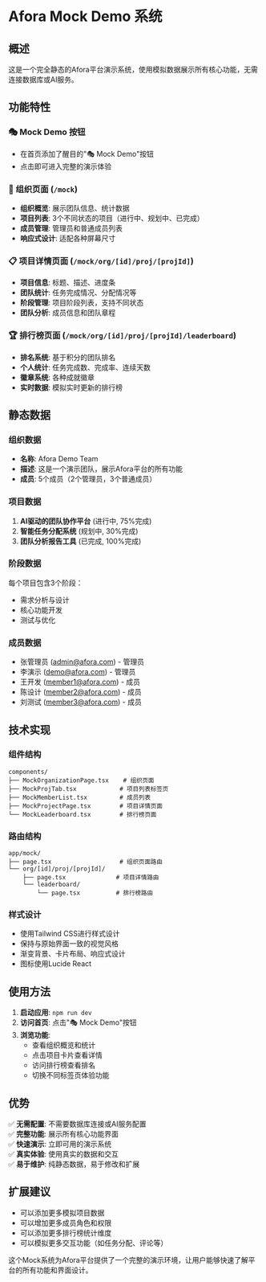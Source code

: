 # Afora Mock Demo 系统

## 概述

这是一个完全静态的Afora平台演示系统，使用模拟数据展示所有核心功能，无需连接数据库或AI服务。

## 功能特性

### 🎭 Mock Demo 按钮
- 在首页添加了醒目的"🎭 Mock Demo"按钮
- 点击即可进入完整的演示体验

### 🏢 组织页面 (`/mock`)
- **组织概览**: 展示团队信息、统计数据
- **项目列表**: 3个不同状态的项目（进行中、规划中、已完成）
- **成员管理**: 管理员和普通成员列表
- **响应式设计**: 适配各种屏幕尺寸

### 📋 项目详情页面 (`/mock/org/[id]/proj/[projId]`)
- **项目信息**: 标题、描述、进度条
- **团队统计**: 任务完成情况、分配情况等
- **阶段管理**: 项目阶段列表，支持不同状态
- **团队分析**: 成员信息和团队章程

### 🏆 排行榜页面 (`/mock/org/[id]/proj/[projId]/leaderboard`)
- **排名系统**: 基于积分的团队排名
- **个人统计**: 任务完成数、完成率、连续天数
- **徽章系统**: 各种成就徽章
- **实时数据**: 模拟实时更新的排行榜

## 静态数据

### 组织数据
- **名称**: Afora Demo Team
- **描述**: 这是一个演示团队，展示Afora平台的所有功能
- **成员**: 5个成员（2个管理员，3个普通成员）

### 项目数据
1. **AI驱动的团队协作平台** (进行中, 75%完成)
2. **智能任务分配系统** (规划中, 30%完成)  
3. **团队分析报告工具** (已完成, 100%完成)

### 阶段数据
每个项目包含3个阶段：
- 需求分析与设计
- 核心功能开发
- 测试与优化

### 成员数据
- 张管理员 (admin@afora.com) - 管理员
- 李演示 (demo@afora.com) - 管理员
- 王开发 (member1@afora.com) - 成员
- 陈设计 (member2@afora.com) - 成员
- 刘测试 (member3@afora.com) - 成员

## 技术实现

### 组件结构
```
components/
├── MockOrganizationPage.tsx    # 组织页面
├── MockProjTab.tsx            # 项目列表标签页
├── MockMemberList.tsx         # 成员列表
├── MockProjectPage.tsx        # 项目详情页面
└── MockLeaderboard.tsx        # 排行榜页面
```

### 路由结构
```
app/mock/
├── page.tsx                   # 组织页面路由
└── org/[id]/proj/[projId]/
    ├── page.tsx              # 项目详情路由
    └── leaderboard/
        └── page.tsx          # 排行榜路由
```

### 样式设计
- 使用Tailwind CSS进行样式设计
- 保持与原始界面一致的视觉风格
- 渐变背景、卡片布局、响应式设计
- 图标使用Lucide React

## 使用方法

1. **启动应用**: `npm run dev`
2. **访问首页**: 点击"🎭 Mock Demo"按钮
3. **浏览功能**: 
   - 查看组织概览和统计
   - 点击项目卡片查看详情
   - 访问排行榜查看排名
   - 切换不同标签页体验功能

## 优势

✅ **无需配置**: 不需要数据库连接或AI服务配置  
✅ **完整功能**: 展示所有核心功能界面  
✅ **快速演示**: 立即可用的演示系统  
✅ **真实体验**: 使用真实的数据和交互  
✅ **易于维护**: 纯静态数据，易于修改和扩展  

## 扩展建议

- 可以添加更多模拟项目数据
- 可以增加更多成员角色和权限
- 可以添加更多排行榜统计维度
- 可以模拟更多交互功能（如任务分配、评论等）

这个Mock系统为Afora平台提供了一个完整的演示环境，让用户能够快速了解平台的所有功能和界面设计。

